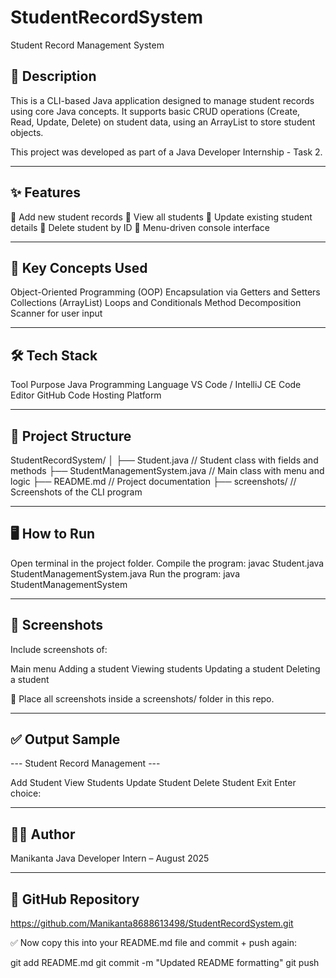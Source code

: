 # StudentRecordSystem
Student Record Management System
## 📌 Description
This is a CLI-based Java application designed to manage student records using core Java concepts. It supports basic CRUD operations (Create, Read, Update, Delete) on student data, using an ArrayList to store student objects.

This project was developed as part of a Java Developer Internship - Task 2.

---
## ✨ Features
🔹 Add new student records
🔹 View all students
🔹 Update existing student details
🔹 Delete student by ID
🔹 Menu-driven console interface

---
## 🧠 Key Concepts Used
Object-Oriented Programming (OOP)
Encapsulation via Getters and Setters
Collections (ArrayList)
Loops and Conditionals
Method Decomposition
Scanner for user input

---
## 🛠️ Tech Stack
Tool	Purpose
Java	Programming Language
VS Code / IntelliJ CE	Code Editor
GitHub	Code Hosting Platform

---
## 📁 Project Structure
StudentRecordSystem/ │ ├── Student.java // Student class with fields and methods 
                       ├── StudentManagementSystem.java // Main class with menu and logic
                       ├── README.md // Project documentation 
                       ├── screenshots/ // Screenshots of the CLI program

  ---

## 🖥️ How to Run
Open terminal in the project folder.
Compile the program:
javac Student.java StudentManagementSystem.java
Run the program: java StudentManagementSystem

---
## 📸 Screenshots
Include screenshots of:

Main menu 
Adding a student
Viewing students
Updating a student 
Deleting a student

📁 Place all screenshots inside a screenshots/ folder in this repo.

---
## ✅ Output Sample
--- Student Record Management ---

Add Student
View Students
Update Student
Delete Student
Exit Enter choice:

---
## 🙋‍♂️ Author
Manikanta Java Developer Intern – August 2025

---
## 🔗 GitHub Repository
https://github.com/Manikanta8688613498/StudentRecordSystem.git

✅ Now copy this into your README.md file and commit + push again:

git add README.md 
git commit -m "Updated README formatting" 
git push
